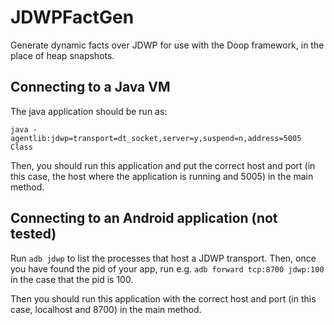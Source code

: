 # JDWPFactGen

Generate dynamic facts over JDWP for use with the Doop framework, in the place of heap snapshots.

## Connecting to a Java VM
The java application should be run as:
```
java -agentlib:jdwp=transport=dt_socket,server=y,suspend=n,address=5005 Class
```
Then, you should run this application and put the correct host and port (in this case, the host where the application is running and 5005) in the main method.

## Connecting to an Android application (not tested)
Run `adb jdwp` to list the processes that host a JDWP transport. Then, once you have found the pid of your app, run e.g. `adb forward tcp:8700 jdwp:100` in the case that the pid is 100.

Then you should run this application with the correct host and port (in this case, localhost and 8700) in the main method.
